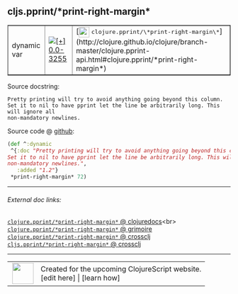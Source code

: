 ## cljs.pprint/\*print-right-margin\*



 <table border="1">
<tr>
<td>dynamic var</td>
<td><a href="https://github.com/cljsinfo/cljs-api-docs/tree/0.0-3255"><img valign="middle" alt="[+] 0.0-3255" title="Added in 0.0-3255" src="https://img.shields.io/badge/+-0.0--3255-lightgrey.svg"></a> </td>
<td>
[<img height="24px" valign="middle" src="http://i.imgur.com/1GjPKvB.png"> <samp>clojure.pprint/\*print-right-margin\*</samp>](http://clojure.github.io/clojure/branch-master/clojure.pprint-api.html#clojure.pprint/*print-right-margin*)
</td>
</tr>
</table>







Source docstring:

```
Pretty printing will try to avoid anything going beyond this column.
Set it to nil to have pprint let the line be arbitrarily long. This will ignore all
non-mandatory newlines.
```


Source code @ [github](https://github.com/clojure/clojurescript/blob/r3297/src/main/cljs/cljs/pprint.cljs#L626-L631):

```clj
(def ^:dynamic
 ^{:doc "Pretty printing will try to avoid anything going beyond this column.
Set it to nil to have pprint let the line be arbitrarily long. This will ignore all
non-mandatory newlines.",
   :added "1.2"}
 *print-right-margin* 72)
```

<!--
Repo - tag - source tree - lines:

 <pre>
clojurescript @ r3297
└── src
    └── main
        └── cljs
            └── cljs
                └── <ins>[pprint.cljs:626-631](https://github.com/clojure/clojurescript/blob/r3297/src/main/cljs/cljs/pprint.cljs#L626-L631)</ins>
</pre>

-->

---



###### External doc links:

[`clojure.pprint/*print-right-margin*` @ clojuredocs](http://clojuredocs.org/clojure.pprint/*print-right-margin*)<br>
[`clojure.pprint/*print-right-margin*` @ grimoire](http://conj.io/store/v1/org.clojure/clojure/1.7.0-beta3/clj/clojure.pprint/*print-right-margin*/)<br>
[`clojure.pprint/*print-right-margin*` @ crossclj](http://crossclj.info/fun/clojure.pprint/*print-right-margin*.html)<br>
[`cljs.pprint/*print-right-margin*` @ crossclj](http://crossclj.info/fun/cljs.pprint.cljs/*print-right-margin*.html)<br>

---

 <table>
<tr><td>
<img valign="middle" align="right" width="48px" src="http://i.imgur.com/Hi20huC.png">
</td><td>
Created for the upcoming ClojureScript website.<br>
[edit here] | [learn how]
</td></tr></table>

[edit here]:https://github.com/cljsinfo/cljs-api-docs/blob/master/cljsdoc/cljs.pprint/STARprint-right-marginSTAR.cljsdoc
[learn how]:https://github.com/cljsinfo/cljs-api-docs/wiki/cljsdoc-files

<!--

This information was too distracting to show to readers, but I'll leave it
commented here since it is helpful to:

- pretty-print the data used to generate this document
- and show how to retrieve that data



The API data for this symbol:

```clj
{:ns "cljs.pprint",
 :name "*print-right-margin*",
 :history [["+" "0.0-3255"]],
 :type "dynamic var",
 :full-name-encode "cljs.pprint/STARprint-right-marginSTAR",
 :source {:code "(def ^:dynamic\n ^{:doc \"Pretty printing will try to avoid anything going beyond this column.\nSet it to nil to have pprint let the line be arbitrarily long. This will ignore all\nnon-mandatory newlines.\",\n   :added \"1.2\"}\n *print-right-margin* 72)",
          :title "Source code",
          :repo "clojurescript",
          :tag "r3297",
          :filename "src/main/cljs/cljs/pprint.cljs",
          :lines [626 631]},
 :full-name "cljs.pprint/*print-right-margin*",
 :clj-symbol "clojure.pprint/*print-right-margin*",
 :docstring "Pretty printing will try to avoid anything going beyond this column.\nSet it to nil to have pprint let the line be arbitrarily long. This will ignore all\nnon-mandatory newlines."}

```

Retrieve the API data for this symbol:

```clj
;; from Clojure REPL
(require '[clojure.edn :as edn])
(-> (slurp "https://raw.githubusercontent.com/cljsinfo/cljs-api-docs/catalog/cljs-api.edn")
    (edn/read-string)
    (get-in [:symbols "cljs.pprint/*print-right-margin*"]))
```

-->
